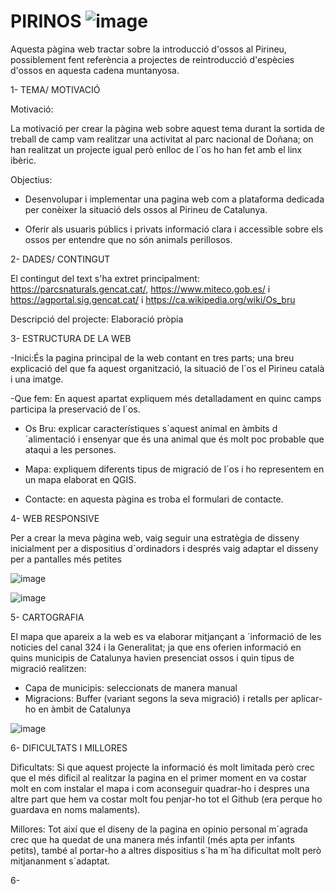 # PIRINOS ![image](https://github.com/Sescosa12/pirinos/assets/173146010/aa4fcd89-03d4-451a-8da1-587ee9284702)

Aquesta pàgina web tractar sobre la introducció d'ossos al Pirineu, possiblement fent referència a projectes de reintroducció d'espècies d'ossos en aquesta cadena muntanyosa.

1- TEMA/ MOTIVACIÓ

Motivació:

La motivació per crear la pàgina web sobre aquest tema  durant la sortida de treball de camp vam realitzar una activitat al parc nacional de Doñana; on han realitzat un projecte igual però enlloc de l´os ho han fet amb el linx ibèric.

Objectius:

- Desenvolupar i implementar una pagina web com a plataforma dedicada per conèixer la situació dels ossos al Pirineu de Catalunya.

- Oferir als usuaris públics i privats informació clara i accessible sobre els ossos per entendre que no són animals perillosos.
  
2- DADES/ CONTINGUT

El contingut del text s'ha extret principalment: https://parcsnaturals.gencat.cat/, https://www.miteco.gob.es/ i https://agportal.sig.gencat.cat/  i https://ca.wikipedia.org/wiki/Os_bru 

Descripció del projecte: Elaboració pròpia

3- ESTRUCTURA DE LA WEB

-Inici:És la pagina principal de la web contant en tres parts; una breu explicació del que fa aquest organització, la situació de l´os el Pirineu català i una imatge.

-Que fem: En aquest apartat expliquem més detalladament en quinc camps participa la preservació de l´os.

- Os Bru: explicar característiques s´aquest animal en àmbits d´alimentació i ensenyar que és una animal que és molt poc probable que ataqui a les persones.

- Mapa: expliquem diferents tipus de migració de l´os i ho representem en un mapa elaborat en QGIS.

- Contacte: en aquesta pàgina es troba el formulari de contacte.

4- WEB RESPONSIVE 

Per a crear la meva pàgina web, vaig seguir una estratègia de disseny inicialment per a dispositius d´ordinadors i després vaig adaptar el disseny per a pantalles més petites 

![image](https://github.com/Sescosa12/pirinos/assets/173146010/a787cf06-b9f7-4ab9-80e0-9878ff0eec4f)

![image](https://github.com/Sescosa12/pirinos/assets/173146010/7b1acdc3-7852-4f59-8d75-69666cdd530e)

5- CARTOGRAFIA

El mapa que apareix a la web es va elaborar mitjançant a ´informació de les noticies del canal 324 i la Generalitat; ja que ens oferien informació en quins municipis de Catalunya havien presenciat ossos i quin tipus de migració realitzen: 

- Capa de municipis: seleccionats de manera manual
- Migracions: Buffer (variant segons la seva migració) i retalls per aplicar-ho en àmbit de Catalunya

![image](https://github.com/Sescosa12/pirinos/assets/173146010/47c615f1-5416-439f-9b3b-18bd3ac36ce8)

6- DIFICULTATS I MILLORES

Dificultats: Si que aquest projecte la informació és molt limitada però crec que el més dificil al realitzar la pagina en el primer moment en va costar molt en com instalar el mapa i com aconseguir quadrar-ho i despres una altre part que hem va costar molt fou penjar-ho tot el Github (era perque ho guardava en noms malaments).

Millores: Tot així que el diseny de la pagina en opinio personal m´agrada crec que ha quedat de una manera més infantil (més apta per infants petits), també al portar-ho a altres dispositius s´ha m´ha dificultat molt però mitjananment s´adaptat.

6- 


